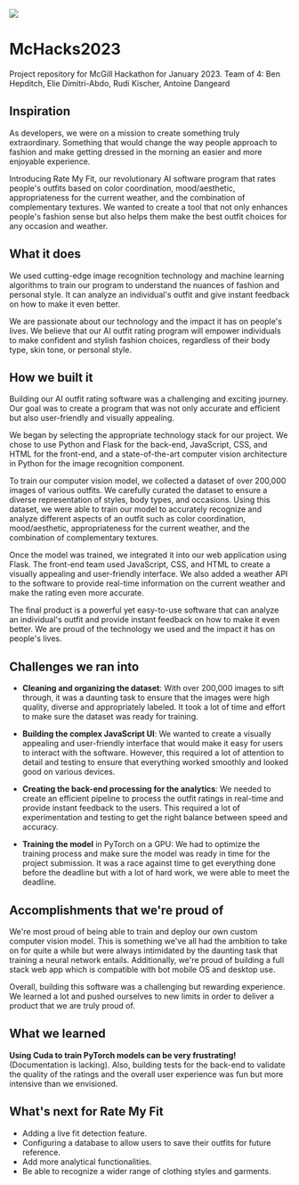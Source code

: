 ![](https://youtu.be/TONwiJ8NBIs)

# McHacks2023
Project repository for McGill Hackathon for January 2023. Team of 4: Ben Hepditch, Elie Dimitri-Abdo, Rudi Kischer, Antoine Dangeard

## Inspiration
As developers, we were on a mission to create something truly extraordinary. Something that would change the way people approach to fashion and make getting dressed in the morning an easier and more enjoyable experience.

Introducing Rate My Fit, our revolutionary AI software program that rates people's outfits based on color coordination, mood/aesthetic, appropriateness for the current weather, and the combination of complementary textures. We wanted to create a tool that not only enhances people's fashion sense but also helps them make the best outfit choices for any occasion and weather.

## What it does
We used cutting-edge image recognition technology and machine learning algorithms to train our program to understand the nuances of fashion and personal style. It can analyze an individual's outfit and give instant feedback on how to make it even better.

We are passionate about our technology and the impact it has on people's lives. We believe that our AI outfit rating program will empower individuals to make confident and stylish fashion choices, regardless of their body type, skin tone, or personal style.

## How we built it
Building our AI outfit rating software was a challenging and exciting journey. Our goal was to create a program that was not only accurate and efficient but also user-friendly and visually appealing.

We began by selecting the appropriate technology stack for our project. We chose to use Python and Flask for the back-end, JavaScript, CSS, and HTML for the front-end, and a state-of-the-art computer vision architecture in Python for the image recognition component.

To train our computer vision model, we collected a dataset of over 200,000 images of various outfits. We carefully curated the dataset to ensure a diverse representation of styles, body types, and occasions. Using this dataset, we were able to train our model to accurately recognize and analyze different aspects of an outfit such as color coordination, mood/aesthetic, appropriateness for the current weather, and the combination of complementary textures.

Once the model was trained, we integrated it into our web application using Flask. The front-end team used JavaScript, CSS, and HTML to create a visually appealing and user-friendly interface. We also added a weather API to the software to provide real-time information on the current weather and make the rating even more accurate.

The final product is a powerful yet easy-to-use software that can analyze an individual's outfit and provide instant feedback on how to make it even better. We are proud of the technology we used and the impact it has on people's lives.

## Challenges we ran into

- **Cleaning and organizing the dataset**: With over 200,000 images to sift through, it was a daunting task to ensure that the images were high quality, diverse and appropriately labeled. It took a lot of time and effort to make sure the dataset was ready for training.

- **Building the complex JavaScript UI**: We wanted to create a visually appealing and user-friendly interface that would make it easy for users to interact with the software. However, this required a lot of attention to detail and testing to ensure that everything worked smoothly and looked good on various devices.

- **Creating the back-end processing for the analytics**: We needed to create an efficient pipeline to process the outfit ratings in real-time and provide instant feedback to the users. This required a lot of experimentation and testing to get the right balance between speed and accuracy.

- **Training the model** in PyTorch on a GPU: We had to optimize the training process and make sure the model was ready in time for the project submission. It was a race against time to get everything done before the deadline but with a lot of hard work, we were able to meet the deadline.


## Accomplishments that we're proud of
We're most proud of being able to train and deploy our own custom computer vision model. This is something we've all had the ambition to take on for quite a while but were always intimidated by the daunting task that training a neural network entails. Additionally, we're proud of building a full stack web app which is compatible with bot mobile OS and desktop use. 

Overall, building this software was a challenging but rewarding experience. We learned a lot and pushed ourselves to new limits in order to deliver a product that we are truly proud of.

## What we learned
**Using Cuda to train PyTorch models can be very frustrating!** (Documentation is lacking). Also, building tests for the back-end to validate the quality of the ratings and the overall user experience was fun but more intensive than we envisioned.

## What's next for Rate My Fit
- Adding a live fit detection feature.
- Configuring a database to allow users to save their outfits for future reference.
- Add more analytical functionalities.
- Be able to recognize a wider range of clothing styles and garments.

